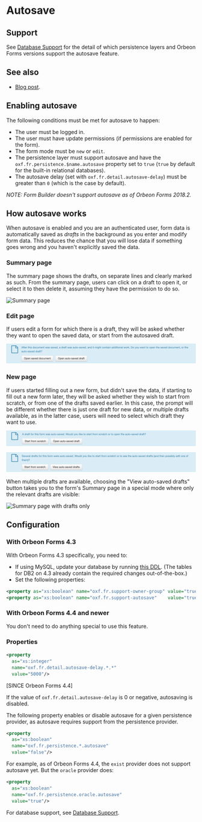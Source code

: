 # Autosave

## Support

See [Database Support](../../form-runner/persistence/db-support.md) for the detail of which persistence layers and Orbeon Forms versions support the autosave feature.

## See also

- [Blog post](https://blog.orbeon.com/2013/10/autosave.html).

## Enabling autosave

The following conditions must be met for autosave to happen:

- The user must be logged in.
- The user must have update permissions (if permissions are enabled for the form).
- The form mode must be `new` or `edit`.
- The persistence layer must support autosave and have the `oxf.fr.persistence.$name.autosave` property set to `true` (`true` by default for the built-in relational databases).
- The autosave delay (set with `oxf.fr.detail.autosave-delay`) must be greater than `0` (which is the case by default).

*NOTE: Form Builder doesn't support autosave as of Orbeon Forms 2018.2.*

## How autosave works

When autosave is enabled and you are an authenticated user, form data is automatically saved as *drafts* in the background as you enter and modify form data. This reduces the chance that you will lose data if something goes wrong and you haven't explicitly saved the data.

### Summary page

The summary page shows the drafts, on separate lines and clearly marked as such. From the summary page, users can click on a draft to open it, or select it to then delete it, assuming they have the permission to do so.

![Summary page](../images/autosave-summary.png)

### Edit page

If users edit a form for which there is a draft, they will be asked whether they want to open the saved data, or start from the autosaved draft.

![Edit page](../images/autosave-open.png)

### New page

If users started filling out a new form, but didn't save the data, if starting to fill out a new form later, they will be asked whether they wish to start from scratch, or from one of the drafts saved earlier. In this case, the prompt will be different whether there is just one draft for new data, or multiple drafts available, as in the latter case, users will need to select which draft they want to use.

![New page, single draft](../images/autosave-new-single.png)

![New page, single draft](../images/autosave-new-multiple.png)

When multiple drafts are available, choosing the "View auto-saved drafts" button takes you to the form's Summary page in a special mode where only the relevant drafts are visible:

![Summary page with drafts only](../images/autosave-summary-drafts-only.png)

## Configuration

### With Orbeon Forms 4.3

With Orbeon Forms 4.3 specifically, you need to:

- If using MySQL, update your database by running [this  DDL](https://github.com/orbeon/orbeon-forms/blob/master/form-runner/jvm/src/main/resources/apps/fr/persistence/relational/ddl/mysql-4_3-to-4_4.sql). (The tables for DB2 on 4.3 already contain the required changes out-of-the-box.)
- Set the following properties:

```xml
<property as="xs:boolean" name="oxf.fr.support-owner-group" value="true"/>
<property as="xs:boolean" name="oxf.fr.support-autosave"    value="true"/>
```

### With Orbeon Forms 4.4 and newer

You don't need to do anything special to use this feature.

### Properties

```xml
<property
  as="xs:integer"
  name="oxf.fr.detail.autosave-delay.*.*"
  value="5000"/>
```

[SINCE Orbeon Forms 4.4]

If the value of `oxf.fr.detail.autosave-delay` is 0 or negative, autosaving is disabled.

The following property enables or disable autosave for a given persistence provider, as autosave requires support from the persistence provider.

```xml
<property
  as="xs:boolean"
  name="oxf.fr.persistence.*.autosave"
  value="false"/>
```

For example, as of Orbeon Forms 4.4, the `exist` provider does not support autosave yet. But the `oracle` provider does:

```xml
<property
  as="xs:boolean"
  name="oxf.fr.persistence.oracle.autosave"
  value="true"/>
```

For database support, see [Database Support](../../form-runner/persistence/db-support.md).
